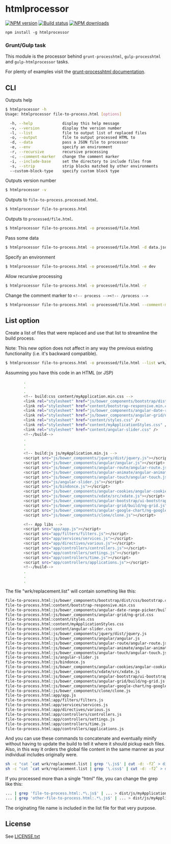 # htmlprocessor 

[![NPM version](https://img.shields.io/npm/v/htmlprocessor.svg)](https://www.npmjs.com/package/htmlprocessor)
[![Build status](https://travis-ci.org/dciccale/node-htmlprocessor.svg?branch=master)](https://travis-ci.org/dciccale/node-htmlprocessor)
[![NPM downloads](https://img.shields.io/npm/dm/htmlprocessor.svg)](https://www.npmjs.com/package/htmlprocessor)

`npm install -g htmlprocessor`

### Grunt/Gulp task

This module is the processor behind `grunt-processhtml`, `gulp-processhtml` and `gulp-htmlprocessor` tasks.

For plenty of examples visit the [grunt-processhtml documentation](https://github.com/dciccale/grunt-processhtml#readme).

## CLI

Outputs help
```sh
$ htmlprocessor -h
Usage: htmlprocessor file-to-process.html [options]

  -h, --help             display this help message
  -v, --version          display the version number
  -l, --list             file to output list of replaced files
  -o, --output           file to output processed HTML to
  -d, --data             pass a JSON file to processor
  -e, --env              specify an environment
  -r, --recursive        recursive processing
  -c, --comment-marker   change the comment marker
  -i, --include-base     set the directory to include files from
  -s, --strip            strip blocks matched by other environments
  --custom-block-type    specify custom block type
```

Outputs version number
```sh
$ htmlprocessor -v
```

Outputs to `file-to-process.processed.html`.

```sh
$ htmlprocessor file-to-process.html
```

Outputs to `processed/file.html`.

```sh
$ htmlprocessor file-to-process.html -o processed/file.html
```

Pass some data

```sh
$ htmlprocessor file-to-process.html -o processed/file.html -d data.json
```

Specify an environment

```sh
$ htmlprocessor file-to-process.html -o processed/file.html -e dev
```

Allow recursive processing

```sh
$ htmlprocessor file-to-process.html -o processed/file.html -r
```

Change the comment marker to `<!-- process --><!-- /process -->`

```sh
$ htmlprocessor file-to-process.html -o processed/file.html --comment-marker process
```

## List option

Create a list of files that were replaced and use that list to streamline the build process.

Note: This new option does not affect in any way the previous existing functionality (i.e. it's backward compatible).

```sh
$ htmlprocessor file-to-process.html -o processed/file.html --list wrk/replacement.list
```

Assumning you have this code in an HTML (or JSP)

```sh
        .
        .
        .
        <!-- build:css content/myApplication.min.css -->
        <link rel="stylesheet" href="js/bower_components/bootstrap/dist/css/bootstrap.css" />
        <link rel="stylesheet" href="content/bootstrap-responsive.min.css" needed />
        <link rel="stylesheet" href="js/bower_components/angular-date-range-picker/build/angular-date-range-picker.css" />
        <link rel="stylesheet" href="js/bower_components/angular-grid/ng-grid.css" />
        <link rel="stylesheet" href="content/styles.css" />
        <link rel="stylesheet" href="content/myApplicationStyles.css" />
        <link rel="stylesheet" href="content/angular-slider.css" />
        <!--/build-->
        .
        .
        .
        <!-- build:js js/myApplication.min.js -->
        <script src="js/bower_components/jquery/dist/jquery.js"></script>
        <script src="js/bower_components/angular/angular.js"></script>
        <script src="js/bower_components/angular-route/angular-route.js"></script>
        <script src="js/bower_components/angular-animate/angular-animate.js"></script>
        <script src="js/bower_components/angular-touch/angular-touch.js"></script>
        <script src="js/angular-slider.js"></script>
        <script src="js/bindonce.js"></script>
        <script src="js/bower_components/angular-cookies/angular-cookies.js"></script>
        <script src="js/bower_components/xdate/src/xdate.js"></script>
        <script src="js/bower_components/angular-bootstrap/ui-bootstrap-tpls.js"></script>
        <script src="js/bower_components/angular-grid/build/ng-grid.js"></script>
        <script src="js/bower_components/angular-google-chart/ng-google-chart.js"></script>
        <script src="js/bower_components/clone/clone.js"></script>

        <!-- App libs -->
        <script src="app/app.js"></script>
        <script src="app/filters/filters.js"></script>
        <script src="app/services/services.js"></script>
        <script src="app/directives/various.js"></script>
        <script src="app/controllers/controllers.js"></script>
        <script src="app/controllers/settings.js"></script>
        <script src="app/controllers/time.js"></script>
        <script src="app/controllers/applications.js"></script>
        <!--/build-->
        .
        .
        .
```

The file "wrk/replacement.list" will contain something like this:

```sh
file-to-process.html:js/bower_components/bootstrap/dist/css/bootstrap.css
file-to-process.html:content/bootstrap-responsive.min.css
file-to-process.html:js/bower_components/angular-date-range-picker/build/angular-date-range-picker.css
file-to-process.html:js/bower_components/angular-grid/ng-grid.css
file-to-process.html:content/styles.css
file-to-process.html:content/myApplicationStyles.css
file-to-process.html:content/angular-slider.css
file-to-process.html:js/bower_components/jquery/dist/jquery.js
file-to-process.html:js/bower_components/angular/angular.js
file-to-process.html:js/bower_components/angular-route/angular-route.js
file-to-process.html:js/bower_components/angular-animate/angular-animate.js
file-to-process.html:js/bower_components/angular-touch/angular-touch.js
file-to-process.html:js/angular-slider.js
file-to-process.html:js/bindonce.js
file-to-process.html:js/bower_components/angular-cookies/angular-cookies.js
file-to-process.html:js/bower_components/xdate/src/xdate.js
file-to-process.html:js/bower_components/angular-bootstrap/ui-bootstrap-tpls.js
file-to-process.html:js/bower_components/angular-grid/build/ng-grid.js
file-to-process.html:js/bower_components/angular-google-chart/ng-google-chart.js
file-to-process.html:js/bower_components/clone/clone.js
file-to-process.html:app/app.js
file-to-process.html:app/filters/filters.js
file-to-process.html:app/services/services.js
file-to-process.html:app/directives/various.js
file-to-process.html:app/controllers/controllers.js
file-to-process.html:app/controllers/settings.js
file-to-process.html:app/controllers/time.js
file-to-process.html:app/controllers/applications.js
```

And you can use these commands to concatenate and eventually minify without having to update the build to tell
it where it should pickup each files. Also, in this way it orders the global file content in the same manner
as your individual includes originally were.

```sh
sh -c "cat `cat wrk/replacement.list | grep '\.js$' | cut -d: -f2` > dist/js/myApplication.js"
sh -c "cat `cat wrk/replacement.list | grep '\.css$' | cut -d: -f2` > dist/css/myApplication.css"
```

If you processed more than a single "html" file, you can change the grep like this:

```sh
... | grep 'file-to-process.html:.*\.js$' | ... > dist/js/myApplication.js
... | grep 'other-file-to-process.html:.*\.js$' | ... > dist/js/myApplicationOther.js
```

The originating file name is included in the list file for that very purpose.

## License
See [LICENSE.txt](https://raw.github.com/dciccale/node-htmlprocessor/master/LICENSE-MIT)
